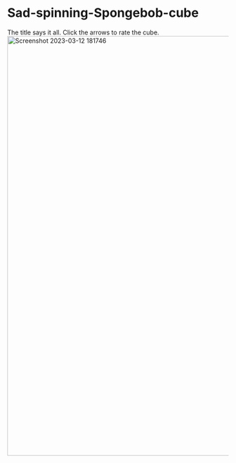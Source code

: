 # Sad-spinning-Spongebob-cube
The title says it all.
Click the arrows to rate the cube.
<img width="957" alt="Screenshot 2023-03-12 181746" src="https://user-images.githubusercontent.com/119009502/224577082-969be2e6-8c08-4a43-a20c-4743d68f1179.png">
